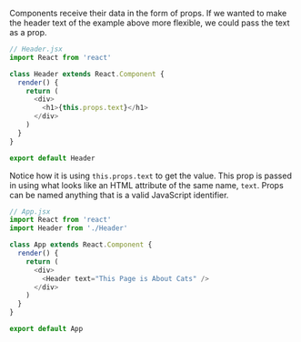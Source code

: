 Components receive their data in the form of props. If we wanted to make the header text of the example above more flexible, we could pass the text as a prop.

```js
// Header.jsx
import React from 'react'

class Header extends React.Component {
  render() {
    return (
      <div>
        <h1>{this.props.text}</h1>
      </div>
    )
  }
}

export default Header
```

Notice how it is using `this.props.text` to get the value. This prop is passed in using what looks like an HTML attribute of the same name, `text`. Props can be named anything that is a valid JavaScript identifier.

```js
// App.jsx
import React from 'react'
import Header from './Header'

class App extends React.Component {
  render() {
    return (
      <div>
        <Header text="This Page is About Cats" />
      </div>
    )
  }
}

export default App
```
